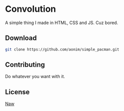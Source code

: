 # Convolution

A simple thing I made in HTML, CSS and JS. Cuz bored.

## Download
```bash
git clone https://github.com/aonim/simple_pacman.git
```

## Contributing
Do whatever you want with it.

## License
[Naw](https://choosealicense.com/licenses/unlicense/)
